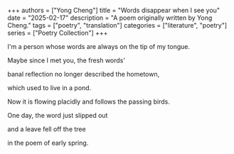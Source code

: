 +++
authors = ["Yong Cheng"]
title = "Words disappear when I see you"
date = "2025-02-17"
description = "A poem originally written by Yong Cheng."
tags = ["poetry", "translation"]
categories = ["literature", "poetry"]
series = ["Poetry Collection"]
+++

I'm a person whose words are always on the tip of my tongue. 

Maybe since I met you, the fresh words'

banal reflection no longer described the hometown,

which used to live in a pond.


Now it is flowing placidly and follows the passing birds.

One day, the word just slipped out

and a leave fell off the tree

in the poem of early spring.


